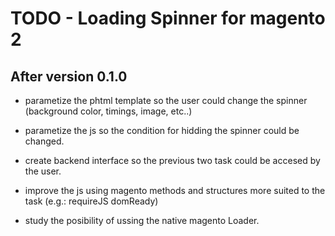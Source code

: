 # TODO - Loading Spinner for magento 2

## After version 0.1.0

- parametize the phtml template so the user could change the spinner (background color, timings, image, etc..)

- parametize the js so the condition for hidding the spinner could be changed.

- create backend interface so the previous two task could be accesed by the user.

- improve the js using magento methods and structures more suited to the task (e.g.: requireJS domReady)

- study the posibility of ussing the native magento Loader.
